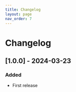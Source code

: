```yaml
---
title: Changelog
layout: page
nav_order: 7
---
```


# Changelog

## [1.0.0] - 2024-03-23

### Added

- First release
